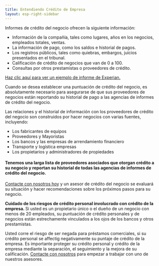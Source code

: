 ```yaml
---
title: Entendiendo Crédito de Empresa
layout: esp-right-sidebar
---
```


Informes de crédito del negocio ofrecen la siguiente información:

- Información de la compañía, tales como lugares, años en los negocios, empleados totales, ventas.
- La información de pago, como los saldos e historial de pagos.
- Los registros públicos, tales como quiebras, embargos, juicios presentados en el tribunal.
- Calificación de crédito de negocios que van de 0 a 100.
- Consultas por otros prestamistas o proveedores de crédito.

[Haz clic aquí para ver un ejemplo de informe de Experian.](http://sbcr.experian.com/pdp.aspx?pg=Sample-BCAI&link=1000&hdr=report)

Cuando se desea establecer una puntuación de crédito del negocio, es absolutamente necesario para asegurarse de que sus proveedores de negocios están reportando su historial de pago a las agencias de informes de crédito del negocio.


Las relaciones y el historial de información con los proveedores de crédito del negocio son construidos por hacer negocios con varias fuentes, incluyendo:


- Los fabricantes de equipos
- Proveedores y Mayoristas
- Los bancos y las empresas de arrendamiento financiero
- Transporte y logística empresas
- Los propietarios y administradores de propiedades


<h4> Tenemos una larga lista de proveedores asociados que otorgan crédito a su negocio y reportan su historial de todas las agencias de informes de crédito del negocio. </h4>

[Contacte con nosotros hoy](/contactenos) y un asesor de crédito del negocio se evaluará su situación y hacer recomendaciones sobre los próximos pasos para su negocio.


<strong>Cuidado  de los riesgos de crédito personal involucrado con crédito de la empresa. </strong> Si usted es un propietario único o el dueño de un negocio con menos de 20 empleados, su puntuación de crédito personales y de negocios están estrechamente vinculados a los ojos de los bancos y otros prestamistas.


Usted corre el riesgo de ser negada para préstamos comerciales, si su crédito personal se affectig negativamente su puntaje de crédito de la empresa. Es importante proteger su crédito personal y crédito de la empresa mediante la separación, el seguimiento y la mejora de su calificación. [Contacte con nosotros](/contactenos) para empezar a trabajar con uno de nuestros asesores.